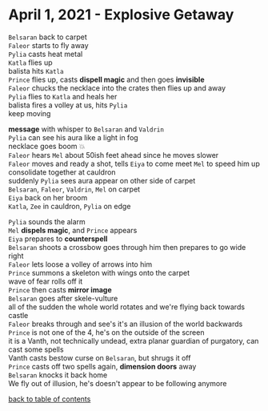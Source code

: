 # April 1, 2021 - Explosive Getaway

`Belsaran` back to carpet  
`Faleor` starts to fly away  
`Pylia` casts heat metal  
`Katla` flies up  
balista hits `Katla`  
`Prince` flies up, casts **dispell magic** and then goes **invisible**  
`Faleor` chucks the necklace into the crates then flies up and away  
`Pylia` flies to `Katla` and heals her  
balista fires a volley at us, hits `Pylia`  
keep moving  

**message** with whisper to `Belsaran` and `Valdrin`  
`Pylia` can see his aura like a light in fog  
necklace goes boom 💥  
`Faleor` hears `Mel` about 50ish feet ahead since he moves slower  
`Faleor` moves and ready a shot, tells `Eiya` to come meet `Mel` to speed him up  
consolidate together at cauldron  
suddenly `Pylia` sees aura appear on other side of carpet  
`Belsaran`, `Faleor`, `Valdrin`, `Mel` on carpet  
`Eiya` back on her broom  
`Katla`, `Zee` in cauldron, `Pylia` on edge  

`Pylia` sounds the alarm  
`Mel` **dispels magic**, and `Prince` appears  
`Eiya` prepares to **counterspell**  
`Belsaran` shoots a crossbow goes through him then prepares to go wide right  
`Faleor` lets loose a volley of arrows into him  
`Prince` summons a skeleton with wings onto the carpet  
wave of fear rolls off it  
`Prince` then casts **mirror image**  
`Belsaran` goes after skele-vulture  
all of the sudden the whole world rotates and we're flying back towards castle  
`Faleor` breaks through and see's it's an illusion of the world backwards  
`Prince` is not one of the 4, he's on the outside of the screen  
it is a Vanth, not technically undead, extra planar guardian of purgatory, can cast some spells  
Vanth casts bestow curse on `Belsaran`, but shrugs it off  
`Prince` casts off two spells again, **dimension doors** away  
`Belsaran` knocks it back home  
We fly out of illusion, he's doesn't appear to be following anymore  

[back to table of contents](/sessions/README.md)

